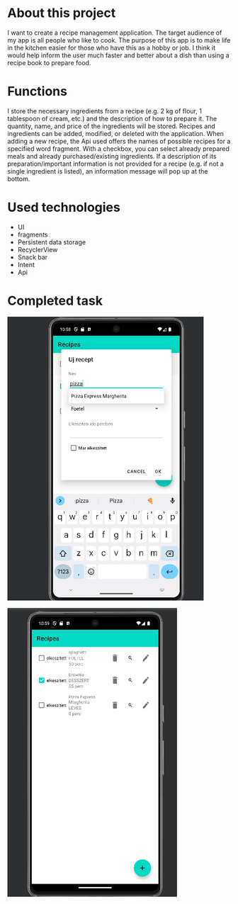 # About this project

I want to create a recipe management application. The target audience of my app is all people who like to cook. The purpose of this app is to make life in the kitchen easier for those who have this as a hobby or job. I think it would help inform the user much faster and better about a dish than using a recipe book to prepare food.

# Functions

I store the necessary ingredients from a recipe (e.g. 2 kg of flour, 1 tablespoon of cream, etc.) and the description of how to prepare it. The quantity, name, and price of the ingredients will be stored. Recipes and ingredients can be added, modified, or deleted with the application. When adding a new recipe, the Api used offers the names of possible recipes for a specified word fragment. With a checkbox, you can select already prepared meals and already purchased/existing ingredients. If a description of its preparation/important information is not provided for a recipe (e.g. if not a single ingredient is listed), an information message will pop up at the bottom.

# Used technologies

- UI
- fragments
- Persistent data storage
- RecyclerView
- Snack bar
- Intent
- Api

# Completed task
![](recipes_1.png)

![](recipes_2.png)
